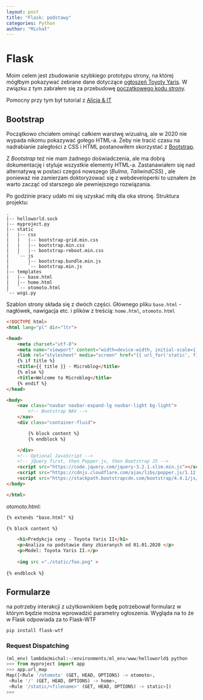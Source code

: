 ```yaml
---
layout: post
title: "Flask: podstawy"
categories: Python
author: "Michał"
---
```




# Flask

Moim celem jest zbudowanie szybkiego prototypu strony, na której mógłbym pokazywać zebrane dane dotyczące [ogłoszeń Toyoty Yaris](https://mgurg.github.io/scrapy/2019/12/31/web-scrapping-otomoto.html). W związku z tym zabrałem się za przebudowę [początkowego kodu strony](https://mgurg.github.io/python/2020/01/23/python-flask-intro.html).

Pomocny przy tym był tutorial z [Alicja & IT](http://www.alicja.it/category/flask/)

## Bootstrap

Początkowo chciałem ominąć całkiem warstwę wizualną, ale w 2020 nie wypada nikomu pokazywać gołego HTML-a. Żeby nie tracić czasu na nadrabianie zaległości z CSS i HTML postanowiłem skorzystać z [Bootstrap](https://getbootstrap.com/).

 Z *Bootstrap* też nie mam żadnego doświadczenia, ale ma dobrą dokumentację i styluje wszystkie elementy HTML-a. Zastanawiałem się nad alternatywą w postaci czegoś nowszego (*Bulma*, *TailwindCSS*) , ale ponieważ nie zamierzam doktoryzować się z webdeveloperki to uznałem że warto zacząć od starszego ale pewniejszego rozwiązania.

Po godzinie pracy udało mi się uzyskać miłą dla oka stronę. Struktura projektu:

```
.
|-- helloworld.sock
|-- myproject.py
|-- static
|   |-- css
|   |   |-- bootstrap-grid.min.css
|   |   |-- bootstrap.min.css
|   |   |-- bootstrap-reboot.min.css
|   `-- js
|       |-- bootstrap.bundle.min.js
|       `-- bootstrap.min.js
|-- templates
|   |-- base.html
|   |-- home.html
|   `-- otomoto.html
`-- wsgi.py
```



Szablon strony składa się z dwóch części. Głównego pliku `base.html` - nagłówek, nawigacja etc. i plików z treścią: `home.html`, `otomoto.html`

```html
<!DOCTYPE html>
<html lang="pl" dir="ltr">

<head>
    <meta charset="utf-8">
    <meta name="viewport" content="width=device-width, initial-scale=1, shrink-to-fit=no">
    <link rel="stylesheet" media="screen" href="{{ url_for('static', filename='css/bootstrap.min.css') }}"> 
	{% if title %}
    <title>{{ title }} - Microblog</title>
    {% else %}
    <title>Welcome to Microblog</title>
    {% endif %}
</head>

<body>
    <nav class="navbar navbar-expand-lg navbar-light bg-light">
		<!-- Bootstrap NAV -->
    </nav>
    <div class="container-fluid">

        {% block content %}
		{% endblock %}

    </div>
    <!-- Optional JavaScript -->
    <!-- jQuery first, then Popper.js, then Bootstrap JS -->
    <script src="https://code.jquery.com/jquery-3.2.1.slim.min.js"></script>
    <script src="https://cdnjs.cloudflare.com/ajax/libs/popper.js/1.12.9/umd/popper.min.js"></script>
    <script src="https://stackpath.bootstrapcdn.com/bootstrap/4.4.1/js/bootstrap.min.js"></script>
</body>

</html>
```



otomoto.html:

```html
{% extends "base.html" %}

{% block content %}

    <h1>Predykcja ceny - Toyota Yaris II</h1>
	<p>Analiza na podstawie dany zbieranych od 01.01.2020 </p>
    <p>Model: Toyota Yaris II.</p>
	
    <img src ="./static/foo.png" >
	
{% endblock %}
```



## Formularze

na potrzeby interakcji z użytkownikiem będę potrzebował formularz w którym będzie można wprowadzić parametry ogłoszenia. Wygląda na to że w Flask odpowiada za to Flask-WTF

```
pip install flask-wtf
```



### Request Dispatching

```python
(ml_env) lambda@michal:~/environments/ml_env/www/helloworld$ python
>>> from myproject import app
>>> app.url_map
Map([<Rule '/otomoto' (GET, HEAD, OPTIONS) -> otomoto>,
 <Rule '/' (GET, HEAD, OPTIONS) -> home>,
 <Rule '/static/<filename>' (GET, HEAD, OPTIONS) -> static>])
>>>
```

